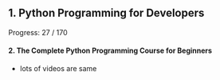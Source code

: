 
## 1. Python Programming for Developers

Progress: 27 / 170


#### 2. The Complete Python Programming Course for Beginners

- lots of videos are same
